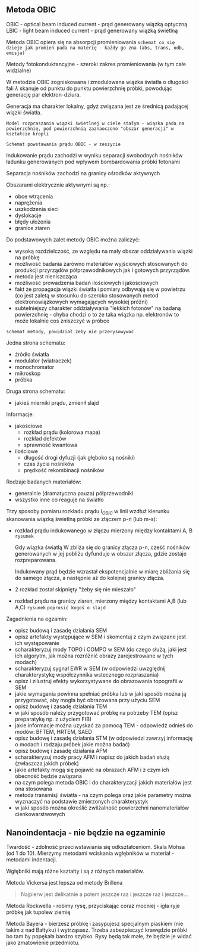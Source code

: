 ## Metoda OBIC

OBIC - optical beam induced current - prąd generowany wiązką optyczną
LBIC - light beam induced current - prąd generowany wiązką świetlną

Metoda OBIC opiera się na absorpcji promieniowania 
`schemat co się dzieje jak promień pada na materię - każdy go zna (abs, trans, odb, emisja)`

Metody fotokonduktancyjne - szeroki zakres promieniowania (w tym całe widzialne)

W metodzie OBIC zogniskowana i zmodulowana wiązka światła o długości fali $\lambda$ skanuje od punktu do punktu powierzchnię próbki, powodując generację par elektron-dziura.

Generacja ma charakter lokalny, gdyż związana jest ze średnicą padającej wiązki światła.

`Model rozpraszania wiązki świetlnej w ciele stałym - wiązka pada na powierzchnię, pod powierzchnią zaznaoczono "obszar generacji" w kształcie kropli`

`Schemat powstawania prądu OBIC - w zeszycie`

Indukowanie prądu zachodzi w wyniku separacji swobodnych nośników ładunku generowanych pod wpływem bombardowania próbki fotonami

Separacja nośników zachodzi na granicy ośrodków aktywnych

Obszarami elektrycznie aktywnymi są np.:

- obce wtrącenia
- naprężenia
- uszkodzenia sieci
- dyslokacje
- błędy ułożenia
- granice ziaren

Do podstawowych zalet metody OBIC można zaliczyć:

- wysoką rozdzielczość, ze względu na mały obszar oddziaływania wiązki na próbkę
- możliwość badania zarówno materiałów wyjściowych stosowanych do produkcji przyrządów półprzewodnikowych jak i gotowych przyrządów.
- metoda jest nieniszcząca
- możliwość prowadzenia badań ilościowych i jakościowych
- fakt że propagacja wiązki światła i pomiary odbywają się w powietrzu (co jest zaletą w stosunku do szeroko stosowanych metod elektronowiązkowych wymagających wysokiej próżni)
- subtelniejszy charakter oddziaływania "lekkich fotonów" na badaną powierzchnię - chyba chodzi o to że taka wiązka np. elektronów to może lokalnie coś zniszczyć w próbce 

`schemat metody, powidział żeby nie przerysowywać`

Jedna strona schematu:

- źródło światła
- modulator (wiatraczek)
- monochromator
- mikroskop
- próbka

Druga strona schematu:

- jakieś mierniki prądu, zmienił slajd

Informacje:

- jakościowe
	- rozkład prądu (kolorowa mapa)
	- rozkład defektów
	- sprawność kwantowa
- ilościowe
	- długość drogi dyfuzji (jak głęboko są nośniki)
	- czas życia nośników
	- prędkość rekombinacji nośników

Rodzaje badanych materiałów:

- generalnie (dramatyczna pauza) półprzewodniki
- wszystko inne co reaguje na światło

Trzy sposoby pomiaru rozkładu prądu $I_{OBIC}$ w linii wzdłuż kierunku skanowania wiązką świetlną próbki ze złączem p-n (lub m-s):

- rozkład prądu indukowanego w złączu mierzony między kontaktami A, B `rysunek`

	Gdy wiązka światłą W zbliża się do granicy złącza p-n, cześć nośników generowanych w jej pobliżu dyfunduje w obszar złącza, gdzie zostaje rozpreparowana.
	
	Indukowany prąd będzie wzrastał ekspotencjalnie w miarę zbliżania się do samego złącza, a następnie aż do kolejnej granicy złącza.

- 2 rozkład został skipnięty "żeby się nie mieszało"

- rozkład prądu na granicy ziaren, mierzony między kontaktami A,B (lub A,C) `rysunek`
`poprosić kogoś o slajd`

Zagadnienia na egzamin:

- opisz budową i zasadę działania SEM
- opisz artefakty występujące w SEM i skomentuj z czym związane jest ich występowanie
- scharakteryzuj mody TOPO i COMPO w SEM (do czego służą, jaki jest ich algorytm, jak można rozróżnić obrazy zarejestrowane w tych modach)
- scharakteryzuj sygnał EWR w SEM (w odpowiedzi uwzględnij charakterystykę współczynnika wstecznego rozpraszania)
- opisz i zilustruj efekty wykorzystywane do obrazowania topografii w SEM
- jakie wymagania powinna spełniać próbka lub w jaki sposób można ją przygotować, aby mogła być obrazowana przy użyciu SEM
- opisz budowę i zasadę działania TEM
- w jaki sposób należy przygotować próbkę na potrzeby TEM (opisz preparatykę np. z użyciem FIB)
- jakie informacje można uzyskać za pomocą TEM - odpowiedź odnieś do modów: BFTEM, HRTEM, SAED
- opisz budowę i zasadę działania STM (w odpowiedzi zawrzyj informację o modach i rodzaju próbek jakie można badać)
- opisz budowę i zasadę działania AFM
- scharakteryzuj mody pracy AFM i napisz do jakich badań służą (zwłaszcza jakich próbek)
- jakie artefakty mogą się pojawić na obrazach AFM i z czym ich obecność będzie związana
- na czym polega metoda OBIC i do charakteryzacji jakich materiałów jest ona stosowana
- metoda transmisji światła - na czym polega oraz jakie parametry można wyznaczyć na podstawie zmierzonych charakterystyk
- w jaki sposób można określić zwilżalność powierzchni nanomateriałów cienkowarstwowych

## Nanoindentacja - nie będzie na egzaminie

Twardość - zdolność przeciwstawiania się odkształceniom. Skala Mohsa (od 1 do 10). Mierzymy metodami wciskania wgłębników w materiał - metodami indentacji.

Wgłębniki mają różne kształty i są z różnych materiałów.

Metoda Vickersa jest lepsza od metody Brillena

> Najpierw jest delikatnie a potem jeszcze raz i jeszcze raz i jeszcze...

Metoda Rockwella - robimy rysę, przyciskając coraz mocniej - igła ryje próbkę jak tupolew ziemię

Metoda Bayera - bierzesz próbkę i zasypujesz specjalnym piaskiem (nie takim z nad Bałtyku) i wytrząsasz. Trzeba zabezpieczyć krawędzie próbki bo tam by popękała bardzo szybko. Rysy będą tak małe, że będzie je widać jako zmatowienie przedmiotu.

